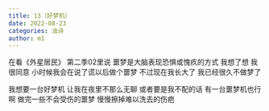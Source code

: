 ```yaml
---
title: 13（好梦机）
date: 2022-08-23
categories: 浊诗
author: m1
---
```


在看《外星居民》
第二季02里说
噩梦是大脑表现恐惧或愧疚的方式
我想了想 我很同意
小时候我会在说了谎以后做个噩梦
不过现在我长大了
我已经很久不做梦了
<!--不知道你会不会做梦
不知道你会不会想我-->
我想要一台好梦机
让我在夜里不那么无聊
或者要是我不配的话
有一台噩梦机也行啊
做完一些不会受伤的噩梦
慢慢擦掉难以洗去的伤疤